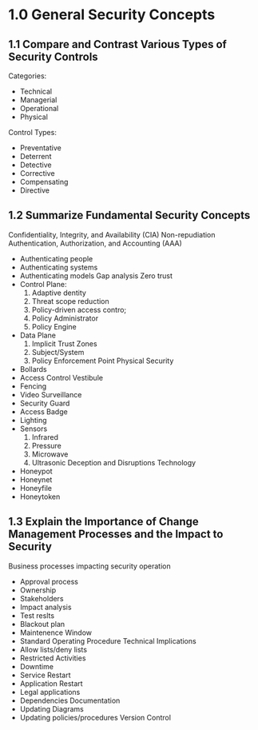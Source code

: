 # 1.0 General Security Concepts

## 1.1 Compare and Contrast Various Types of Security Controls

Categories:
* Technical
* Managerial
* Operational
* Physical

Control Types:
* Preventative
* Deterrent
* Detective
* Corrective
* Compensating
* Directive

## 1.2 Summarize Fundamental Security Concepts

Confidentiality, Integrity, and Availability (CIA)
Non-repudiation
Authentication, Authorization, and Accounting (AAA) 
* Authenticating people
* Authenticating systems
* Authenticating models
Gap analysis
Zero trust
* Control Plane:
  1. Adaptive dentity
  2. Threat scope reduction
  3. Policy-driven access contro;
  4. Policy Administrator
  5. Policy Engine
* Data Plane
  1. Implicit Trust Zones
  2. Subject/System
  3. Policy Enforcement Point
Physical Security
* Bollards
* Access Control Vestibule
* Fencing
* Video Surveillance
* Security Guard
* Access Badge
* Lighting
* Sensors
  1. Infrared
  2. Pressure
  3. Microwave
  4. Ultrasonic
Deception and Disruptions Technology
* Honeypot
* Honeynet
* Honeyfile
* Honeytoken

## 1.3 Explain the Importance of Change Management Processes and the Impact to Security

Business processes impacting security operation
* Approval process
* Ownership
* Stakeholders
* Impact analysis
* Test reslts
* Blackout plan
* Maintenence Window
* Standard Operating Procedure
Technical Implications
* Allow lists/deny lists
* Restricted Activities
* Downtime
* Service Restart
* Application Restart
* Legal applications
* Dependencies
Documentation
* Updating Diagrams
* Updating policies/procedures
Version Control

## 
    
